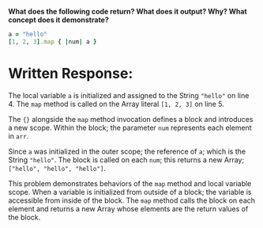 **What does the following code return? What does it output? Why? What concept does it demonstrate?**

```ruby
a = "hello"
[1, 2, 3].map { |num| a }
```
# Written Response:

The local variable `a` is initialized and assigned to the String `"hello"` on line 4. The `map` method is called on the Array literal `[1, 2, 3]` on line 5.

The `{}` alongside the `map` method invocation defines a block and introduces a new scope. Within the block; the parameter `num` represents each element in `arr`.

Since `a` was initialized in the outer scope; the reference of `a`; which is the String `"hello"`. The block is called on each `num`; this returns a new Array; `["hello", "hello", "hello"]`.

This problem demonstrates behaviors of the `map` method and local variable scope. When a variable is initialized from outside of a block; the variable is accessible from inside of the block. The `map` method calls the block on each element and returns a new Array whose elements are the return values of the block.


